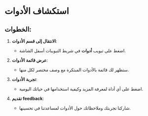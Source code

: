# استكشاف الأدوات

## الخطوات:

1. **الانتقال إلى قسم الأدوات**:

   - اضغط على تبويب **أدوات** في شريط التبويبات أسفل الشاشة.

2. **عرض قائمة الأدوات**:

   - ستظهر لك قائمة بالأدوات المبتكرة مع وصف مختصر لكل منها.

3. **تجربة الأدوات**:

   - اضغط على أي أداة لمعرفة المزيد وكيفية استخدامها في حياتك اليومية.

4. **تقديم feedback**:

   - شاركنا تجربتك وملاحظاتك حول الأدوات لمساعدتنا في تحسينها.